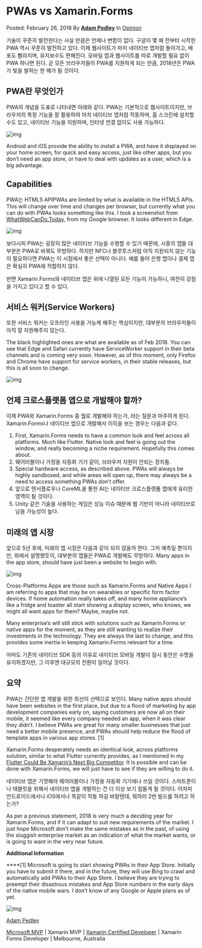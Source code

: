 # PWAs vs Xamarin.Forms

Posted: February 26, 2018 By **[Adam Pedley](https://xamarinhelp.com/author/xamarinhelp/)** In [Opinion](https://xamarinhelp.com/category/opinion/)

기술이 꾸준히 발전한다는 사실 만큼은 언제나 변함이 없다. 구글이 몇 해 전부터 시작한 PWA 역시 꾸준히 발전하고 있다. 이제 웹사이트가 마치 네이티브 앱처럼 돌아가고, 배포도 빨라지며, 유지보수도 편해진다. 모바일 앱과 웹사이트를 따로 개발할 필요 없이 PWA 하나면 된다. 곧 모든 브라우저들이 PWA를 지원하게 되는 만큼, 2018년은 PWA가 빛을 발하는 한 해가 될 것이다.

## PWA란 무엇인가

PWA의 개념을 도표로 나타내면 아래와 같다. PWA는 기본적으로 웹사이트이지만, 브라우저의 특정 기능을 잘 활용하여 마치 네이티브 앱처럼 작동하며, 홈 스크린에 설치할 수도 있고, 네이티브 기능을 지원하며, 인터넷 연결 없이도 사용 가능하다.

![img](https://xamarinhelp.com/wp-content/uploads/2018/02/PWAArchitecture.png)

Android and iOS provide the ability to install a PWA, and have it displayed on your home screen, for quick and easy access, just like other apps, but you don’t need an app store, or have to deal with updates as a user, which is a big advantage.

## Capabilities

PWA는 HTML5 APIPWAs are limited by what is available in the HTML5 APIs. This will change over time and changes per browser, but currently what you can do with PWAs looks something like this. I took a screenshot from [WhatWebCanDo.Today](https://whatwebcando.today/), from my Google browser. It looks different in Edge.

![img](https://xamarinhelp.com/wp-content/uploads/2018/02/HTML5Capabilities.png)

보다시피 PWA는 굉장히 많은 네이티브 기능을 수행할 수 있기 때문에, 시중의 앱들 대부분은 PWA로 바꿔도 무방하다. 하지만 NFC나 블루투스처럼 아직 지원되지 않는 기능이 필요하다면 PWA는 이 시점에서 좋은 선택이 아니다. 예를 들어 은행 앱이나 결제 앱은 확실히 PWA에 적합하지 않다.

반면 Xamarin.Forms와 네이티브 앱은 위에 나열된 모든 기능이 가능하니, 여전히 강점을 가지고 있다고 할 수 있다.

## 서비스 워커(Service Workers)

또한 서비스 워커는 오프라인 사용을 가능케 해주는 핵심이지만, 대부분의 브라우저들이 아직 잘 지원해주지 않는다.

The black highlighted ones are what are available as of Feb 2018. You can see that Edge and Safari currently have ServiceWorker support in their beta channels and is coming very soon. However, as of this moment, only Firefox and Chrome have support for service workers, in their stable releases, but this is all soon to change.

![img](https://xamarinhelp.com/wp-content/uploads/2018/02/ServiceWorkerSupport_Feb_2018.png)

## 언제 크로스플랫폼 앱으로 개발해야 할까?

이제 PWA와 Xamarin.Forms 중 뭘로 개발해야 하는가, 라는 질문과 마주하게 된다. Xamarin.Forms나 네이티브 앱으로 개발해서 이득을 보는 경우는 다음과 같다.

1. First, Xamarin.Forms needs to have a common look and feel across all platforms. Much like Flutter. Native look and feel is going out the window, and really becoming a niche requirement. Hopefully this comes about.
2. 웨어러블이나 가정용 자동화 기기 같이, 브라우저 지원이 안되는 장치들.
3. Special hardware access, as described above. PWAs will always be highly sandboxed, and while areas will open up, there may always be a need to access something PWAs don’t offer.
4. 앞으로 텐서플로우나 CoreML을 통한 AI는 네이티브 크로스플랫폼 앱에게 유리한 영역이 될 것이다.
5. Unity 같은 기술을 사용하는 게임은 성능 이슈 때문에 웹 기반이 아니라 네이티브로 남을 가능성이 높다.

## 미래의 앱 시장

앞으로 5년 후에, 미래의 앱 시장은 다음과 같이 되지 않을까 한다. 그저 예측일 뿐이지만, 위에서 설명했듯이, 대부분의 앱들은 PWA로 개발해도 무방하다. Many apps in the app store, should have just been a website to begin with.

![img](https://xamarinhelp.com/wp-content/uploads/2018/02/FutureMarketShare.png)

Cross-Platforms Apps are those such as Xamarin.Forms and Native Apps I am referring to apps that may be on wearables or specific form factor devices. If home automation really takes off, and many home appliance’s like a fridge and toaster all start showing a display screen, who knows, we might all want apps for them? Maybe, maybe not.

Many enterprise’s will still stick with solutions such as Xamarin.Forms or native apps for the moment, as they are still wanting to realize their investments in the technology. They are always the last to change, and this provides some inertia in keeping Xamarin.Forms relevant for a time. 

아마도 기존의 네이티브 SDK 등의 이유로 네이티브 모바일 개발이 잠시 동안은 수명을 유지하겠지만, 그 이후엔 대규모의 전환이 일어날 것이다.

## 요약

PWA는 간단한 앱 개발을 위한 최선의 선택으로 보인다. Many native apps should have been websites in the first place, but due to a flood of marketing by app development companies early on, saying customers are now all on their mobile, it seemed like every company needed an app, when it was clear they didn’t. I believe PWAs are great for many smaller businesses that just need a better mobile presence, and PWAs should help reduce the flood of template apps in various app stores. [1]

Xamarin.Forms desperately needs an identical look, across platforms solution, similar to what Flutter currently provides, as I mentioned in my [Flutter Could Be Xamarin’s Next Big Competitor](https://xamarinhelp.com/flutter-xamarins-next-big-competitor/). It is possible and can be done with Xamarin.Forms, we will just have to see if they are willing to do it.

네이티브 앱은 기껏해야 웨어러블이나 가정용 자동화 기기에나 쓰일 것이다. 스마트폰이나 태블릿을 위해서 네이티브 앱을 개발하는 건 더 이상 보기 힘들게 될 것이다. 어차피 안드로이드에서나 iOS에서나 똑같이 작동 하길 바랄텐데, 뭐하러 2번 빌드를 하려고 하는가?

As per a previous statement, 2018 is very much a deciding year for Xamarin.Forms, and if it can adapt to suit new requirements of the market. I just hope Microsoft don’t make the same mistakes as in the past, of using the sluggish enterprise market as an indication of what the market wants, or is going to want in the very near future.

**Additional Information**

****[1] Microsoft is going to start showing PWAs in their App Store. Initially you have to submit it there, and in the future, they will use Bing to crawl and automatically add PWAs to their App Store. I believe they are trying to preempt their disastrous mistakes and App Store numbers in the early days of the native mobile wars. I don’t know of any Google or Apple plans as of yet.

![img](https://secure.gravatar.com/avatar/98caaf69b5d055a80aa9e56bbc06fe4c?s=100&r=g)

[Adam Pedley](https://xamarinhelp.com/author/xamarinhelp/)

[Microsoft MVP](https://mvp.microsoft.com/en-us/mvp/Adam%20%20Pedley-5002125) | Xamarin MVP | [Xamarin Certified Developer](https://university.xamarin.com/certification?q=adam.pedley@gmail.com#verify) | Xamarin Forms Developer | Melbourne, Australia